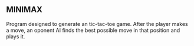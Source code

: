 ## MINIMAX
Program designed to generate an tic-tac-toe game. After the  player makes a move, an oponent AI finds the best possible move in that position and plays it.